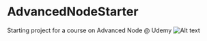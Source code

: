 # AdvancedNodeStarter
Starting project for a course on Advanced Node @ Udemy
![Alt text](images/dev-prod-ci.png?raw=true "Title")
